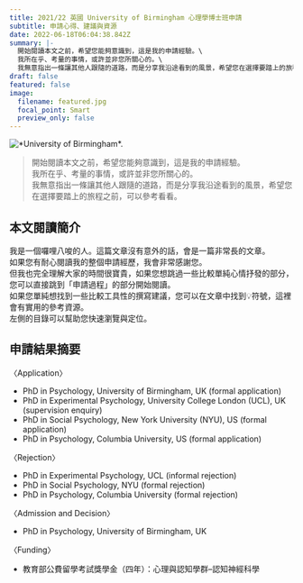 ```yaml
---
title: 2021/22 英國 University of Birmingham 心理學博士班申請
subtitle: 申請心得、建議與資源
date: 2022-06-18T06:04:38.842Z
summary: |-
  開始閱讀本文之前，希望您能夠意識到，這是我的申請經驗。\
  我所在乎、考量的事情，或許並非您所關心的。\
  我無意指出一條讓其他人跟隨的道路，而是分享我沿途看到的風景，希望您在選擇要踏上的旅程之前，可以參考看看。
draft: false
featured: false
image:
  filename: featured.jpg
  focal_point: Smart
  preview_only: false
---
```

![](featured.jpg "*University of Birmingham*. ")

> 開始閱讀本文之前，希望您能夠意識到，這是我的申請經驗。\
> 我所在乎、考量的事情，或許並非您所關心的。\
> 我無意指出一條讓其他人跟隨的道路，而是分享我沿途看到的風景，希望您在選擇要踏上的旅程之前，可以參考看看。

## 本文閱讀簡介

我是一個囉哩八唆的人。這篇文章沒有意外的話，會是一篇非常長的文章。\
如果您有耐心閱讀我的整個申請經歷，我會非常感謝您。\
但我也完全理解大家的時間很寶貴，如果您想跳過一些比較單純心情抒發的部分，您可以直接跳到「申請過程」的部分開始閱讀。\
如果您單純想找到一些比較工具性的撰寫建議，您可以在文章中找到💡符號，這裡會有實用的參考資源。\
左側的目錄可以幫助您快速瀏覽與定位。

## 申請結果摘要

〈Application〉

* PhD in Psychology, University of Birmingham, UK (formal application)
* PhD in Experimental Psychology, University College London (UCL), UK (supervision enquiry)
* PhD in Social Psychology, New York University (NYU), US (formal application)
* PhD in Psychology, Columbia University, US (formal application)

〈Rejection〉

* PhD in Experimental Psychology, UCL (informal rejection)
* PhD in Social Psychology, NYU (formal rejection)
* PhD in Psychology, Columbia University (formal rejection)

〈Admission and Decision〉

* PhD in Psychology, University of Birmingham, UK

〈Funding〉

* 教育部公費留學考試獎學金（四年）：心理與認知學群–認知神經科學